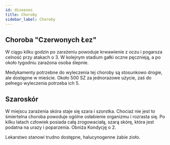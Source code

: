 ```yaml
---
id: diseases
title: Choroby
sidebar_label: Choroby
---
```


## Choroba "Czerwonych Łez"
W ciągu kilku godzin po zarażeniu powoduje krwawienie z oczu i pogarsza celność przy atakach o 3. W kolejnym stadium gałki oczne pęcznieją, a po około tygodniu zarażona osoba ślepnie.

Medykamenty potrzebne do wyleczenia tej choroby są stosunkowo drogie, ale dostępne w mieście. Około 500 SZ za jednorazowe użycie, zaś do pełnego wyleczenia potrzeba ich 5.

## Szaroskór
W miejscu zarażenia skóra staje się szara i szorstka. Chociaż nie jest to śmiertelna choroba powoduje ogólne osłabienie organizmu i rozrasta się. Po kilku latach człowiek posiada całą zrogowaciałą, szarą skórę, która jest podatna na urazy i poparzenia. Obniża Kondycję o 2.

Lekarstwo stanowi trudno dostępne, halucynogenne żabie zioło.
